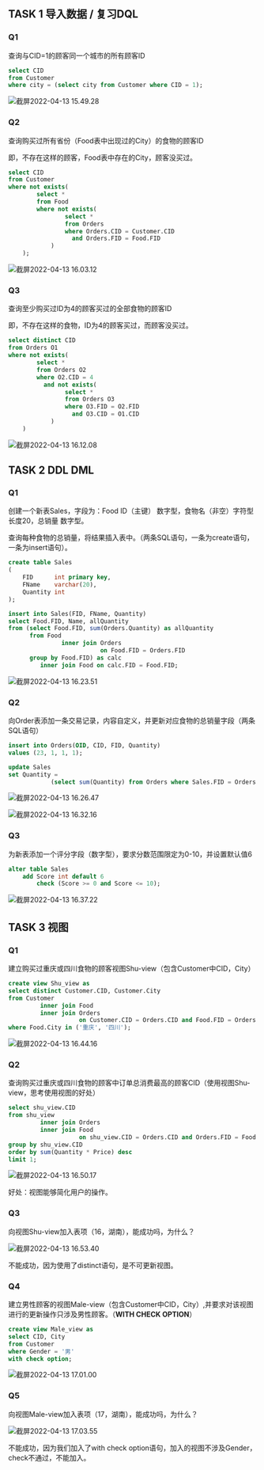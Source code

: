## TASK 1 导入数据 / 复习DQL

### Q1

查询与CID=1的顾客同一个城市的所有顾客ID

```sql
select CID
from Customer
where city = (select city from Customer where CID = 1);
```

![截屏2022-04-13 15.49.28](https://s2.loli.net/2022/04/13/S4n7lWRJNQrVDkt.png)

<div STYLE="page-break-after: always;"></div>

### Q2

查询购买过所有省份（Food表中出现过的City）的食物的顾客ID

即，不存在这样的顾客，Food表中存在的City，顾客没买过。

```sql
select CID
from Customer
where not exists(
        select *
        from Food
        where not exists(
                select *
                from Orders
                where Orders.CID = Customer.CID
                  and Orders.FID = Food.FID
            )
    );
```

![截屏2022-04-13 16.03.12](https://s2.loli.net/2022/04/13/cDdhzxOvAftpFoB.png)

<div STYLE="page-break-after: always;"></div>

### Q3

查询至少购买过ID为4的顾客买过的全部食物的顾客ID

即，不存在这样的食物，ID为4的顾客买过，而顾客没买过。

```sql
select distinct CID
from Orders O1
where not exists(
        select *
        from Orders O2
        where O2.CID = 4
          and not exists(
                select *
                from Orders O3
                where O3.FID = O2.FID
                  and O3.CID = O1.CID
            )
    )
```

![截屏2022-04-13 16.12.08](https://s2.loli.net/2022/04/13/uCWFKMLs9QtpDi4.png)

<div STYLE="page-break-after: always;"></div>

## TASK 2 DDL DML

### Q1

创建一个新表Sales，字段为：Food ID（主键） 数字型，食物名（非空）字符型 长度20，总销量 数字型。

查询每种食物的总销量，将结果插入表中。（两条SQL语句，一条为create语句，一条为insert语句）。

```sql
create table Sales
(
    FID      int primary key,
    FName    varchar(20),
    Quantity int
);

insert into Sales(FID, FName, Quantity)
select Food.FID, Name, allQuantity
from (select Food.FID, sum(Orders.Quantity) as allQuantity
      from Food
               inner join Orders
                          on Food.FID = Orders.FID
      group by Food.FID) as calc
         inner join Food on calc.FID = Food.FID;
```

![截屏2022-04-13 16.23.51](https://s2.loli.net/2022/04/13/yobYVQv3js24CaK.png)

<div STYLE="page-break-after: always;"></div>

### Q2

向Order表添加一条交易记录，内容自定义，并更新对应食物的总销量字段（两条SQL语句）

```sql
insert into Orders(OID, CID, FID, Quantity)
values (23, 1, 1, 1);

update Sales
set Quantity =
            (select sum(Quantity) from Orders where Sales.FID = Orders.FID)
```

![截屏2022-04-13 16.26.47](https://s2.loli.net/2022/04/13/k6IVmJDclxTGuOv.png)

![截屏2022-04-13 16.32.16](https://s2.loli.net/2022/04/13/1eBd86hVLHKCSab.png)

<div STYLE="page-break-after: always;"></div>

### Q3

为新表添加一个评分字段（数字型），要求分数范围限定为0-10，并设置默认值6

```sql
alter table Sales
    add Score int default 6
        check (Score >= 0 and Score <= 10);
```

![截屏2022-04-13 16.37.22](https://s2.loli.net/2022/04/13/RjateDuzlxGTY2s.png)

<div STYLE="page-break-after: always;"></div>

## TASK 3 视图

### Q1

建立购买过重庆或四川食物的顾客视图Shu-view（包含Customer中CID，City）

```sql
create view Shu_view as
select distinct Customer.CID, Customer.City
from Customer
         inner join Food
         inner join Orders
                    on Customer.CID = Orders.CID and Food.FID = Orders.FID
where Food.City in ('重庆', '四川');
```

![截屏2022-04-13 16.44.16](https://s2.loli.net/2022/04/13/Z3GROwynvbgHefa.png)

<div STYLE="page-break-after: always;"></div>

### Q2

查询购买过重庆或四川食物的顾客中订单总消费最高的顾客CID（使用视图Shu-view，思考使用视图的好处）

```sql
select shu_view.CID
from shu_view
         inner join Orders
         inner join Food
                    on shu_view.CID = Orders.CID and Orders.FID = Food.FID
group by shu_view.CID
order by sum(Quantity * Price) desc
limit 1;
```

![截屏2022-04-13 16.50.17](https://s2.loli.net/2022/04/13/LpGsEJMO4xKC6vb.png)

好处：视图能够简化用户的操作。

<div STYLE="page-break-after: always;"></div>

### Q3

向视图Shu-view加入表项（16，湖南），能成功吗，为什么？

![截屏2022-04-13 16.53.40](https://s2.loli.net/2022/04/13/hP8dzLaKOjM4wrJ.png)

 不能成功，因为使用了distinct语句，是不可更新视图。

<div STYLE="page-break-after: always;"></div>

### Q4

建立男性顾客的视图Male-view（包含Customer中CID，City）,并要求对该视图进行的更新操作只涉及男性顾客。（**WITH CHECK OPTION**）

```sql
create view Male_view as
select CID, City
from Customer
where Gender = '男'
with check option;
```

![截屏2022-04-13 17.01.00](https://s2.loli.net/2022/04/13/HRNjVf8Qz5G6DUu.png)

<div STYLE="page-break-after: always;"></div>

### Q5

向视图Male-view加入表项（17，湖南），能成功吗，为什么？

![截屏2022-04-13 17.03.55](https://s2.loli.net/2022/04/13/JlvjNCqbcGgY7hM.png)

不能成功，因为我们加入了with check option语句，加入的视图不涉及Gender，check不通过，不能加入。